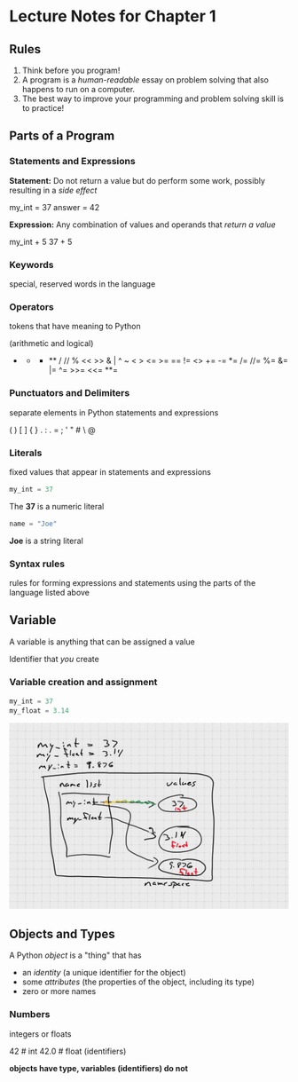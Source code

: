 # Lecture Notes for Chapter 1

## Rules

1. Think before you program!
1. A program is a _human-readable_ essay on problem solving that also happens to run on a computer.
1. The best way to improve your programming and problem solving skill is to practice!

## Parts of a Program

### Statements and Expressions

**Statement:** Do not return a value but do perform some work, possibly resulting in a _side effect_

my_int = 37
answer = 42

**Expression:** Any combination of values and operands that _return a value_

my_int + 5
37 + 5

### Keywords

special, reserved words in the language

### Operators

tokens that have meaning to Python

(arithmetic and logical)

- - - ** / // %
      << >> & | ^ ~
      < > <= >= == != <>
      += -= \*= /= //= %=
      &= |= ^= >>= <<= **=

### Punctuators and Delimiters

separate elements in Python statements and expressions

( ) [ ] { }
. : . = ;
' " # \ @

### Literals

fixed values that appear in statements and expressions

```python
my_int = 37
```

The **37** is a numeric literal

```python
name = "Joe"
```

**Joe** is a string literal

### Syntax rules

rules for forming expressions and statements using the parts of the language listed above

## Variable

A variable is anything that can be assigned a value

Identifier that _you_ create

### Variable creation and assignment

```python
my_int = 37
my_float = 3.14
```

![figure1.1](figure1.1.png)

## Objects and Types

A Python _object_ is a "thing" that has

- an _identity_ (a unique identifier for the object)
- some _attributes_ (the properties of the object, including its type)
- zero or more names

### Numbers

integers or floats

42 # int
42.0 # float (identifiers)

**objects have type, variables (identifiers) do not**
